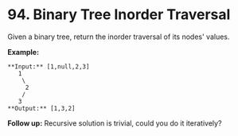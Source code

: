 # 94. Binary Tree Inorder Traversal

Given a binary tree, return the inorder traversal of its nodes' values.

**Example:**

```
**Input:** [1,null,2,3]
   1
    \
     2
    /
   3
**Output:** [1,3,2]

```

**Follow up:** Recursive solution is trivial, could you do it iteratively?